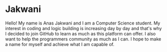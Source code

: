 # Jakwani
Hello! My name is Anas Jakwani and I am a Computer Science student. My interest in coding and logic building is increasing day by day and that's why I decided to join GitHub to learn as much as this platform can offer. I also want to help the programmers community as much as I can. I hope to make a name for myself and achieve what I am capable of.  
